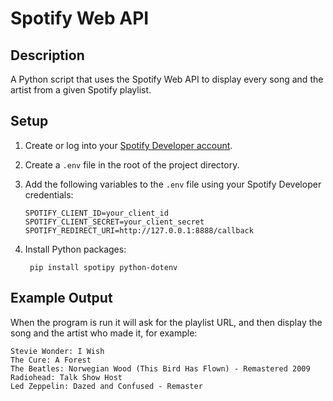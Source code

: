 # Spotify Web API

## Description
A Python script that uses the Spotify Web API to display every song and the artist from a given Spotify playlist.

## Setup

1. Create or log into your [Spotify Developer account](https://developer.spotify.com/dashboard).
2. Create a `.env` file in the root of the project directory.
3. Add the following variables to the `.env` file using your Spotify Developer credentials:

   ```env
   SPOTIFY_CLIENT_ID=your_client_id
   SPOTIFY_CLIENT_SECRET=your_client_secret
   SPOTIFY_REDIRECT_URI=http://127.0.0.1:8888/callback

5. Install Python packages:

        pip install spotipy python-dotenv


## Example Output
When the program is run it will ask for the playlist URL, and then display the song and the artist who made it, for example:

    Stevie Wonder: I Wish  
    The Cure: A Forest  
    The Beatles: Norwegian Wood (This Bird Has Flown) - Remastered 2009  
    Radiohead: Talk Show Host  
    Led Zeppelin: Dazed and Confused - Remaster  
